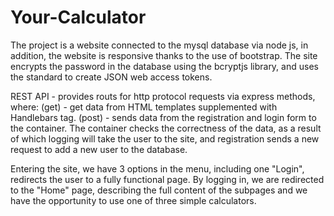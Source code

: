 ﻿# Your-Calculator
The project is a website connected to the mysql database via node js, in addition, the website is responsive thanks to the use of bootstrap.
The site encrypts the password in the database using the bcryptjs library, and uses the standard to create JSON web access tokens.

REST API - provides routs for http protocol requests via express methods, where:
(get) - get data from HTML templates supplemented with Handlebars tag.
(post) - sends data from the registration and login form to the container.
The container checks the correctness of the data, as a result of which logging will take the user to the site, and registration sends a new request to add a new user to the database.

Entering the site, we have 3 options in the menu, including one "Login", redirects the user to a fully functional page.
By logging in, we are redirected to the "Home" page, describing the full content of the subpages and we have the opportunity to use one of three simple calculators.
